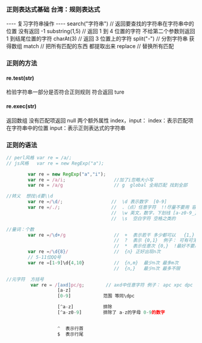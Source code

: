### 正则表达式基础 台湾：规则表达式

---- 复习字符串操作 ----
search("字符串")  // 返回要查找的字符串在字符串中的位置 没有返回 -1
substring(1,5)   // 返回 1 到 4 位置的字符  不给第二个参数则返回 1 到结尾位置的字符
charAt(3)        // 返回 3 位置上的字符
split("-")       // 分割字符串 获得数组
match            // 把所有匹配的东西 都提取出来
replace          // 替换所有匹配

### 正则的方法

#### re.test(str)

检验字符串一部分是否符合正则规则 符合返回 ture

#### re.exec(str)

返回数组 没有匹配项返回 null
两个额外属性 index，input：
index：表示匹配项在字符串中的位置
input：表示正则表达式的字符串

### 正则的语法

```js
// perl风格 var re = /a/;
// js风格   var re = new RegExp("a");

        var re = new RegExp("a","i");
        var re = /a/i;                  //加了i忽略大小写
        var re = /a/g                   // g  global 全局匹配 找到全部

//转义  想找\d要\\d
        var re =/\d/;                  //  \d 表示数字  [0-9]                 \D  [^0-9]
        var re =/./;                   //  .（点）任意字符  !!尽量不要用 容易出问题 用这个需要先考虑清楚
                                       //  \w 英文，数字，下划线 [a-z0-9_]     \W[^a-z0-9_]
                                       //  \s  空白字符 空格之类的             \S 非空白字符

//量词：个数
        var re =/\d+/g                  //  +  表示若干 多少都可以   {1,}
                                        //  ?  表示 {0,1}  例子： 可有可无的固定电话  010-21523235  ———— (0\d{2,3}-)\d{8}(-\d{1,5})?
                                        //  *  表示任意次 {0,}  !最好不要用
        var re =/\d{8}/                 //  {n} 正好出现n次
        // 5-11位QQ号
        var re =[1-9]\d{4,10}           //  {n,m}  最少n次 最多m次
                                        //  {n,}   最少n次 最多不限

//元字符  方括号
         var re = /[axd]pc/g;        // axd中任意字符 例子： apc xpc dpc
                   [a-z]
                   [0-9]            范围 等同\dpc

                   [^a-z]           排除
                   [^a-z0-9]        排除了 a-z的字母 0-9的数字


                   ^  表示行首
                   $  表示行尾
```
